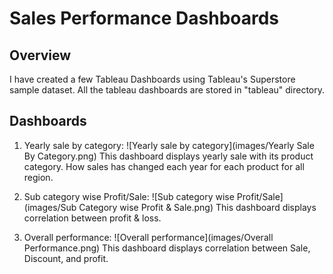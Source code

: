 #  Sales Performance Dashboards

## Overview ##

I have created a few Tableau Dashboards using Tableau's Superstore sample dataset. All the tableau dashboards are stored in "tableau" directory.

## Dashboards ##

1. Yearly sale by category:
![Yearly sale by category](images/Yearly Sale By Category.png)
This dashboard displays yearly sale with its product category. How sales has changed each year for each product for all region.


2. Sub category wise Profit/Sale:
![Sub category wise Profit/Sale](images/Sub Category wise Profit & Sale.png)
This dashboard displays correlation between profit & loss.

3. Overall performance:
![Overall performance](images/Overall Performance.png)
This dashboard displays correlation between Sale, Discount, and profit. 





